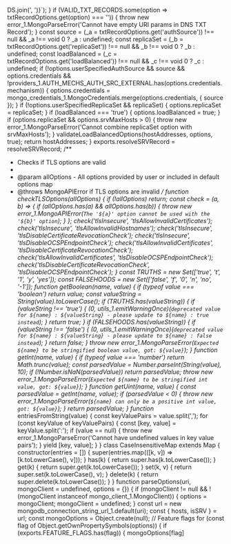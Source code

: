 DS.join(', ')}`);
    }
    if (VALID_TXT_RECORDS.some(option => txtRecordOptions.get(option) === '')) {
        throw new error_1.MongoParseError('Cannot have empty URI params in DNS TXT Record');
    }
    const source = (_a = txtRecordOptions.get('authSource')) !== null && _a !== void 0 ? _a : undefined;
    const replicaSet = (_b = txtRecordOptions.get('replicaSet')) !== null && _b !== void 0 ? _b : undefined;
    const loadBalanced = (_c = txtRecordOptions.get('loadBalanced')) !== null && _c !== void 0 ? _c : undefined;
    if (!options.userSpecifiedAuthSource &&
        source &&
        options.credentials &&
        !providers_1.AUTH_MECHS_AUTH_SRC_EXTERNAL.has(options.credentials.mechanism)) {
        options.credentials = mongo_credentials_1.MongoCredentials.merge(options.credentials, { source });
    }
    if (!options.userSpecifiedReplicaSet && replicaSet) {
        options.replicaSet = replicaSet;
    }
    if (loadBalanced === 'true') {
        options.loadBalanced = true;
    }
    if (options.replicaSet && options.srvMaxHosts > 0) {
        throw new error_1.MongoParseError('Cannot combine replicaSet option with srvMaxHosts');
    }
    validateLoadBalancedOptions(hostAddresses, options, true);
    return hostAddresses;
}
exports.resolveSRVRecord = resolveSRVRecord;
/**
 * Checks if TLS options are valid
 *
 * @param allOptions - All options provided by user or included in default options map
 * @throws MongoAPIError if TLS options are invalid
 */
function checkTLSOptions(allOptions) {
    if (!allOptions)
        return;
    const check = (a, b) => {
        if (allOptions.has(a) && allOptions.has(b)) {
            throw new error_1.MongoAPIError(`The '${a}' option cannot be used with the '${b}' option`);
        }
    };
    check('tlsInsecure', 'tlsAllowInvalidCertificates');
    check('tlsInsecure', 'tlsAllowInvalidHostnames');
    check('tlsInsecure', 'tlsDisableCertificateRevocationCheck');
    check('tlsInsecure', 'tlsDisableOCSPEndpointCheck');
    check('tlsAllowInvalidCertificates', 'tlsDisableCertificateRevocationCheck');
    check('tlsAllowInvalidCertificates', 'tlsDisableOCSPEndpointCheck');
    check('tlsDisableCertificateRevocationCheck', 'tlsDisableOCSPEndpointCheck');
}
const TRUTHS = new Set(['true', 't', '1', 'y', 'yes']);
const FALSEHOODS = new Set(['false', 'f', '0', 'n', 'no', '-1']);
function getBoolean(name, value) {
    if (typeof value === 'boolean')
        return value;
    const valueString = String(value).toLowerCase();
    if (TRUTHS.has(valueString)) {
        if (valueString !== 'true') {
            (0, utils_1.emitWarningOnce)(`deprecated value for ${name} : ${valueString} - please update to ${name} : true instead`);
        }
        return true;
    }
    if (FALSEHOODS.has(valueString)) {
        if (valueString !== 'false') {
            (0, utils_1.emitWarningOnce)(`deprecated value for ${name} : ${valueString} - please update to ${name} : false instead`);
        }
        return false;
    }
    throw new error_1.MongoParseError(`Expected ${name} to be stringified boolean value, got: ${value}`);
}
function getInt(name, value) {
    if (typeof value === 'number')
        return Math.trunc(value);
    const parsedValue = Number.parseInt(String(value), 10);
    if (!Number.isNaN(parsedValue))
        return parsedValue;
    throw new error_1.MongoParseError(`Expected ${name} to be stringified int value, got: ${value}`);
}
function getUint(name, value) {
    const parsedValue = getInt(name, value);
    if (parsedValue < 0) {
        throw new error_1.MongoParseError(`${name} can only be a positive int value, got: ${value}`);
    }
    return parsedValue;
}
function* entriesFromString(value) {
    const keyValuePairs = value.split(',');
    for (const keyValue of keyValuePairs) {
        const [key, value] = keyValue.split(':');
        if (value == null) {
            throw new error_1.MongoParseError('Cannot have undefined values in key value pairs');
        }
        yield [key, value];
    }
}
class CaseInsensitiveMap extends Map {
    constructor(entries = []) {
        super(entries.map(([k, v]) => [k.toLowerCase(), v]));
    }
    has(k) {
        return super.has(k.toLowerCase());
    }
    get(k) {
        return super.get(k.toLowerCase());
    }
    set(k, v) {
        return super.set(k.toLowerCase(), v);
    }
    delete(k) {
        return super.delete(k.toLowerCase());
    }
}
function parseOptions(uri, mongoClient = undefined, options = {}) {
    if (mongoClient != null && !(mongoClient instanceof mongo_client_1.MongoClient)) {
        options = mongoClient;
        mongoClient = undefined;
    }
    const url = new mongodb_connection_string_url_1.default(uri);
    const { hosts, isSRV } = url;
    const mongoOptions = Object.create(null);
    // Feature flags
    for (const flag of Object.getOwnPropertySymbols(options)) {
        if (exports.FEATURE_FLAGS.has(flag)) {
            mongoOptions[flag] 